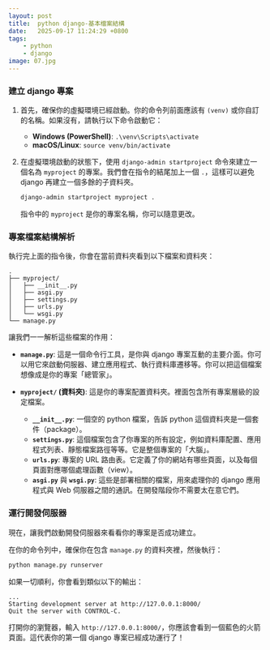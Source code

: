```yaml
---
layout: post
title:  python django-基本檔案結構
date:   2025-09-17 11:24:29 +0800
tags: 
    - python 
    - django
image: 07.jpg
---
```


### **建立 django 專案**

1.  首先，確保你的虛擬環境已經啟動。你的命令列前面應該有 `(venv)` 或你自訂的名稱。如果沒有，請執行以下命令啟動它：

      * **Windows (PowerShell)**: `.\venv\Scripts\activate`
      * **macOS/Linux**: `source venv/bin/activate`

2.  在虛擬環境啟動的狀態下，使用 `django-admin startproject` 命令來建立一個名為 `myproject` 的專案。我們會在指令的結尾加上一個 `.`，這樣可以避免 django 再建立一個多餘的子資料夾。

    ```bash
    django-admin startproject myproject .
    ```

    指令中的 `myproject` 是你的專案名稱，你可以隨意更改。

### **專案檔案結構解析**

執行完上面的指令後，你會在當前資料夾看到以下檔案和資料夾：

```
.
├── myproject/
│   ├── __init__.py
│   ├── asgi.py
│   ├── settings.py
│   ├── urls.py
│   └── wsgi.py
└── manage.py
```

讓我們一一解析這些檔案的作用：

  * **`manage.py`**:
    這是一個命令行工具，是你與 django 專案互動的主要介面。你可以用它來啟動伺服器、建立應用程式、執行資料庫遷移等。你可以把這個檔案想像成是你的專案「總管家」。

  * **`myproject/` (資料夾)**:
    這是你的專案配置資料夾。裡面包含所有專案層級的設定檔案。

      * **`__init__.py`**:
        一個空的 python 檔案，告訴 python 這個資料夾是一個套件（package）。
      * **`settings.py`**:
        這個檔案包含了你專案的所有設定，例如資料庫配置、應用程式列表、靜態檔案路徑等等。它是整個專案的「大腦」。
      * **`urls.py`**:
        專案的 URL 路由表。它定義了你的網站有哪些頁面，以及每個頁面對應哪個處理函數（view）。
      * **`asgi.py`** 與 **`wsgi.py`**:
        這些是部署相關的檔案，用來處理你的 django 應用程式與 Web 伺服器之間的通訊。在開發階段你不需要太在意它們。

### **運行開發伺服器**

現在，讓我們啟動開發伺服器來看看你的專案是否成功建立。

在你的命令列中，確保你在包含 `manage.py` 的資料夾裡，然後執行：

```bash
python manage.py runserver
```

如果一切順利，你會看到類似以下的輸出：

```
...
Starting development server at http://127.0.0.1:8000/
Quit the server with CONTROL-C.
```

打開你的瀏覽器，輸入 `http://127.0.0.1:8000/`，你應該會看到一個藍色的火箭頁面。這代表你的第一個 django 專案已經成功運行了！